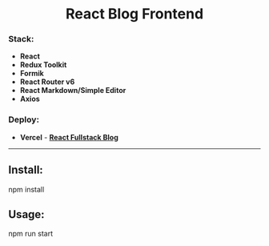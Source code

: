 <h1 align="center">React Blog Frontend</h1>

<h3 align="left">Stack:</h3>

<ul>
  <li>
    <b>React</b>
  </li>
  <li>
    <b>Redux Toolkit</b>
  </li>
  <li>
    <b>Formik</b>
  </li>
  <li>
    <b>React Router v6</b>
  </li>
  <li>
    <b>React Markdown/Simple Editor</b>
  </li>
  <li>
    <b>Axios</b>
  </li>
</ul>

<h3 align="left">Deploy:</h3>

<ul>
  <li>
    <b>Vercel</b> -  <a href="https://react-blog-frontend-azamattash.vercel.app/"><b>React Fullstack Blog</b></a>
  </li>
</ul>

<hr>

<h2>Install:</h2>
<p>npm install</p>

<h2>Usage:</h2>
<p>npm run start</p>



